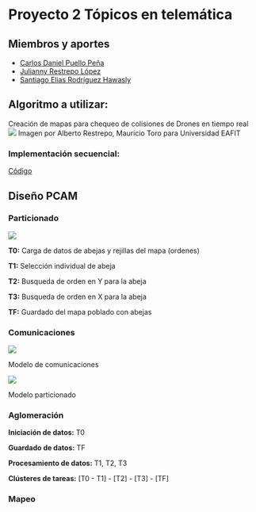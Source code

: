 # Proyecto 2 Tópicos en telemática

## Miembros y aportes

- [Carlos Daniel Puello Peña](https://youtu.be/3dqSU0BcusY)
- [Julianny Restrepo López](https://web.microsoftstream.com/video/ab4e9dc7-f04d-49c0-a3ac-d7edc682111a)
- [Santiago Elias Rodríguez Hawasly](https://youtu.be/)

## Algoritmo a utilizar:
Creación de mapas para chequeo de colisiones de Drones en tiempo real
![](https://i.imgur.com/t8momE0.png)
Imagen por Alberto Restrepo, Mauricio Toro para Universidad EAFIT

### Implementación secuencial:

[Código](https://github.com/CarlosPuello/p2telematica/blob/master/BeeMap.py)


## Diseño PCAM

### Particionado

![](https://i.imgur.com/A1W0zr8.png)

**T0:** Carga de datos de abejas y rejillas del mapa (ordenes)

**T1:** Selección individual de abeja

**T2:** Busqueda de orden en Y para la abeja

**T3:** Busqueda de orden en X para la abeja

**TF:** Guardado del mapa poblado con abejas

### Comunicaciones

![](https://i.imgur.com/fL3mZg1.png)

Modelo de comunicaciones

![](https://i.imgur.com/5QAS972.png)

Modelo particionado

### Aglomeración

**Iniciación de datos:** T0

**Guardado de datos:** TF

**Procesamiento de datos:** T1, T2, T3

**Clústeres de tareas:** [T0 - T1] - [T2] - [T3] - [TF]

### Mapeo
